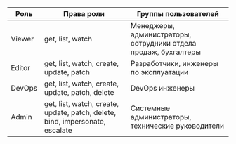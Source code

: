 | Роль   | Права роли                                                                   | Группы пользователей                                            |
| ------ | ---------------------------------------------------------------------------- | --------------------------------------------------------------- |
| Viewer | get, list, watch                                                             | Менеджеры, администраторы, сотрудники отдела продаж, бухгалтеры |
| Editor | get, list, watch, create, update, patch                                      | Разработчики, инженеры по эксплуатации                          |
| DevOps | get, list, watch, create, update, patch, delete                              | DevOps инженеры                                                 |
| Admin  | get, list, watch, create, update, patch, delete, bind, impersonate, escalate | Системные администраторы, технические руководители              |